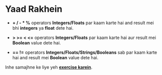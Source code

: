# Yaad Rakhein

- **+ / - * %** operators **Integers/Floats** par kaam karte hai and result mei bhi **integers** ya **float** dete hai.

- **> >= < <=** operators **Integers/Floats** par kaam karte hai aur result mei **Boolean** value dete hai.

- **== !=** operators **Integers/Floats/Strings/Booleans** sab par kaam karte hai and result mei **Boolean** value dete hai.  

Inhe samajhne ke liye yeh [**exercise karein**](http://navgurukul.org/python/operators-a.py).


